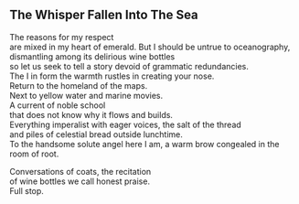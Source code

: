 The Whisper Fallen Into The Sea
-------------------------------
The reasons for my respect  
are mixed in my heart of emerald. But I should be untrue to oceanography, dismantling among its delirious wine bottles  
so let us seek to tell a story devoid of grammatic redundancies.  
The I in form the warmth rustles in creating your nose.  
Return to the homeland of the maps.  
Next to yellow water and marine movies.  
A current of noble school  
that does not know why it flows and builds.  
Everything imperalist with eager voices, the salt of the thread  
and piles of celestial bread outside lunchtime.  
To the handsome solute angel here I am, a warm brow congealed in the room of root.  
  
Conversations of coats, the recitation  
of wine bottles we call honest praise.  
Full stop.  
